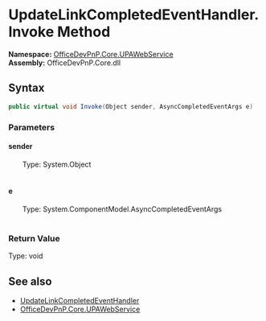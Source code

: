 # UpdateLinkCompletedEventHandler.Invoke Method  
  

**Namespace:** [OfficeDevPnP.Core.UPAWebService](OfficeDevPnP.Core.UPAWebService.md)  
**Assembly:** OfficeDevPnP.Core.dll  
## Syntax
```C#
public virtual void Invoke(Object sender, AsyncCompletedEventArgs e)
```
### Parameters
#### sender  
&emsp;&emsp;Type: System.Object  
&emsp;&emsp;  

  

#### e  
&emsp;&emsp;Type: System.ComponentModel.AsyncCompletedEventArgs  
&emsp;&emsp;  

  

### Return Value
Type: void  

## See also
- [UpdateLinkCompletedEventHandler](OfficeDevPnP.Core.UPAWebService.UpdateLinkCompletedEventHandler.md) 
- [OfficeDevPnP.Core.UPAWebService](OfficeDevPnP.Core.UPAWebService.md) 
